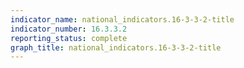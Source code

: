 ```yaml
---
indicator_name: national_indicators.16-3-3-2-title
indicator_number: 16.3.3.2
reporting_status: complete
graph_title: national_indicators.16-3-3-2-title
---
```

